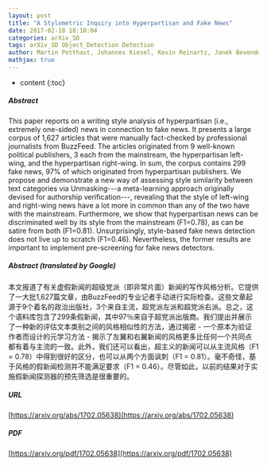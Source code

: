 ```yaml
---
layout: post
title: "A Stylometric Inquiry into Hyperpartisan and Fake News"
date: 2017-02-18 18:10:04
categories: arXiv_SD
tags: arXiv_SD Object_Detection Detection
author: Martin Potthast, Johannes Kiesel, Kevin Reinartz, Janek Bevendorff, Benno Stein
mathjax: true
---
```


* content
{:toc}

##### Abstract
This paper reports on a writing style analysis of hyperpartisan (i.e., extremely one-sided) news in connection to fake news. It presents a large corpus of 1,627 articles that were manually fact-checked by professional journalists from BuzzFeed. The articles originated from 9 well-known political publishers, 3 each from the mainstream, the hyperpartisan left-wing, and the hyperpartisan right-wing. In sum, the corpus contains 299 fake news, 97% of which originated from hyperpartisan publishers. We propose and demonstrate a new way of assessing style similarity between text categories via Unmasking---a meta-learning approach originally devised for authorship verification---, revealing that the style of left-wing and right-wing news have a lot more in common than any of the two have with the mainstream. Furthermore, we show that hyperpartisan news can be discriminated well by its style from the mainstream (F1=0.78), as can be satire from both (F1=0.81). Unsurprisingly, style-based fake news detection does not live up to scratch (F1=0.46). Nevertheless, the former results are important to implement pre-screening for fake news detectors.

##### Abstract (translated by Google)
本文报道了有关虚假新闻的超级党派（即非常片面）新闻的写作风格分析。它提供了一大批1,627篇文章，由BuzzFeed的专业记者手动进行实际检查。这些文章起源于9个着名的政治出版社，3个来自主流，超党派左派和超党派右派。总之，这个语料库包含了299条假新闻，其中97％来自于超党派出版商。我们提出并展示了一种新的评估文本类别之间的风格相似性的方法，通过揭密 - 一个原本为验证作者而设计的元学习方法 - 揭示了左翼和右翼新闻的风格更多比任何一个共同点都有着与主流的一致。此外，我们还可以看出，超主义的新闻可以从主流风格（F1 = 0.78）中得到很好的区分，也可以从两个方面讽刺（F1 = 0.81）。毫不奇怪，基于风格的假新闻检测并不能满足要求（F1 = 0.46）。尽管如此，以前的结果对于实施假新闻探测器的预先筛选是很重要的。

##### URL
[https://arxiv.org/abs/1702.05638](https://arxiv.org/abs/1702.05638)

##### PDF
[https://arxiv.org/pdf/1702.05638](https://arxiv.org/pdf/1702.05638)

